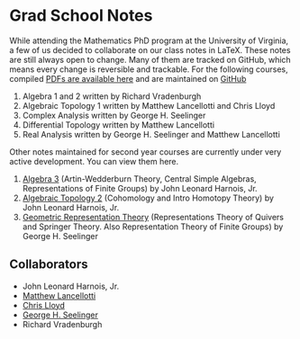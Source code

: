 # Grad School Notes

While attending the Mathematics PhD program at the University of Virginia, a few of us decided to collaborate on our class notes in LaTeX. These notes are still always open to change. Many of them are tracked on GitHub, which means every change is reversible and trackable. For the following courses, compiled [PDFs are available here](https://github.com/ghseeli/grad-school-notes/releases/latest) and are maintained on [GitHub](https://github.com/ghseeli/grad-school-notes)

1. Algebra 1 and 2 written by Richard Vradenburgh
1. Algebraic Topology 1 written by Matthew Lancellotti and Chris Lloyd
1. Complex Analysis written by George H. Seelinger
1. Differential Topology written by Matthew Lancellotti
1. Real Analysis written by George H. Seelinger and Matthew Lancellotti

Other notes maintained for second year courses are currently under very active development. You can view them here.

1. [Algebra 3](https://www.overleaf.com/read/qnjgrnfrzpsg) (Artin-Wedderburn Theory, Central Simple Algebras, Representations of Finite Groups) by John Leonard Harnois, Jr.
1. [Algebraic Topology 2](https://www.overleaf.com/read/ndxspztkpjhb) (Cohomology and Intro Homotopy Theory) by John Leonard Harnois, Jr.
1. [Geometric Representation Theory](https://ghseeli.github.io/grad-school-writings/class-notes) (Representations Theory of Quivers and Springer Theory. Also Representation Theory of Finite Groups) by George H. Seelinger

## Collaborators
* John Leonard Harnois, Jr.
* [Matthew Lancellotti](http://matthewlancellotti.com/)
* [Chris Lloyd](https://cjl8zf.github.io/)
* [George H. Seelinger](http://ghseeli.github.io)
* Richard Vradenburgh
